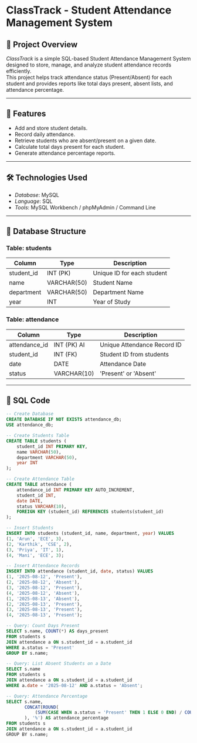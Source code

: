 # ClassTrack - Student Attendance Management System

## 📌 Project Overview
*ClassTrack* is a simple SQL-based Student Attendance Management System designed to store, manage, and analyze student attendance records efficiently.  
This project helps track attendance status (Present/Absent) for each student and provides reports like total days present, absent lists, and attendance percentage.

---

## 🎯 Features
- Add and store student details.
- Record daily attendance.
- Retrieve students who are absent/present on a given date.
- Calculate total days present for each student.
- Generate attendance percentage reports.

---

## 🛠 Technologies Used
- *Database*: MySQL
- *Language*: SQL
- *Tools*: MySQL Workbench / phpMyAdmin / Command Line

---

## 📂 Database Structure

### Table: students
| Column      | Type        | Description                |
|-------------|------------|----------------------------|
| student_id  | INT (PK)   | Unique ID for each student  |
| name        | VARCHAR(50)| Student Name               |
| department  | VARCHAR(50)| Department Name            |
| year        | INT        | Year of Study              |

### Table: attendance
| Column        | Type         | Description                   |
|---------------|-------------|-------------------------------|
| attendance_id | INT (PK) AI | Unique Attendance Record ID    |
| student_id    | INT (FK)    | Student ID from students     |
| date          | DATE        | Attendance Date                |
| status        | VARCHAR(10) | 'Present' or 'Absent'          |

---

## 📜 SQL Code
```sql
-- Create Database
CREATE DATABASE IF NOT EXISTS attendance_db;
USE attendance_db;

-- Create Students Table
CREATE TABLE students (
    student_id INT PRIMARY KEY,
    name VARCHAR(50),
    department VARCHAR(50),
    year INT
);

-- Create Attendance Table
CREATE TABLE attendance (
    attendance_id INT PRIMARY KEY AUTO_INCREMENT,
    student_id INT,
    date DATE,
    status VARCHAR(10),
    FOREIGN KEY (student_id) REFERENCES students(student_id)
);

-- Insert Students
INSERT INTO students (student_id, name, department, year) VALUES
(1, 'Arun', 'ECE', 3),
(2, 'Karthik', 'CSE', 2),
(3, 'Priya', 'IT', 1),
(4, 'Mani', 'ECE', 3);

-- Insert Attendance Records
INSERT INTO attendance (student_id, date, status) VALUES
(1, '2025-08-12', 'Present'),
(2, '2025-08-12', 'Absent'),
(3, '2025-08-12', 'Present'),
(4, '2025-08-12', 'Absent'),
(1, '2025-08-13', 'Absent'),
(2, '2025-08-13', 'Present'),
(3, '2025-08-13', 'Present'),
(4, '2025-08-13', 'Present');

-- Query: Count Days Present
SELECT s.name, COUNT(*) AS days_present
FROM students s
JOIN attendance a ON s.student_id = a.student_id
WHERE a.status = 'Present'
GROUP BY s.name;

-- Query: List Absent Students on a Date
SELECT s.name
FROM students s
JOIN attendance a ON s.student_id = a.student_id
WHERE a.date = '2025-08-12' AND a.status = 'Absent';

-- Query: Attendance Percentage
SELECT s.name,
       CONCAT(ROUND(
           (SUM(CASE WHEN a.status = 'Present' THEN 1 ELSE 0 END) / COUNT(*)) * 100, 2
       ), '%') AS attendance_percentage
FROM students s
JOIN attendance a ON s.student_id = a.student_id
GROUP BY s.name;

